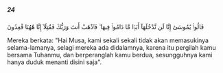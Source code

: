 ##### 24

<span class="ayah">قَالُوا۟ يَٰمُوسَىٰٓ إِنَّا لَن نَّدْخُلَهَآ أَبَدًۭا مَّا دَامُوا۟ فِيهَا ۖ فَٱذْهَبْ أَنتَ وَرَبُّكَ فَقَٰتِلَآ إِنَّا هَٰهُنَا قَٰعِدُونَ</span>

<span class="ayah_translation">Mereka berkata: "Hai Musa, kami sekali sekali tidak akan memasukinya selama-lamanya, selagi mereka ada didalamnya, karena itu pergilah kamu bersama Tuhanmu, dan berperanglah kamu berdua, sesungguhnya kami hanya duduk menanti disini saja".</span>

